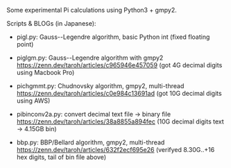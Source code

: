 Some experimental Pi calculations using Python3 + gmpy2.

Scripts & BLOGs (in Japanese):

* pigl.py: Gauss--Legendre algorithm, basic Python int (fixed floating point)
* piglgm.py: Gauss--Legendre algorithm with gmpy2
https://zenn.dev/taroh/articles/c965946e457059 (got 4G decimal digits using Macbook Pro)

* pichgmmt.py: Chudnovsky algorithm, gmpy2, multi-thread
https://zenn.dev/taroh/articles/c0e984c13691ad (got 10G decimal digits using AWS)

* pibinconv2a.py: convert decimal text file -> binary file
https://zenn.dev/taroh/articles/38a8855a894fec (10G decimal digits text -> 4.15GB bin)

* bbp.py: BBP/Bellard algorithm, gmpy2, multi-thread
https://zenn.dev/taroh/articles/632f2ecf695e26 (verifyed 8.30G..+16 hex digits, tail of bin file above)
